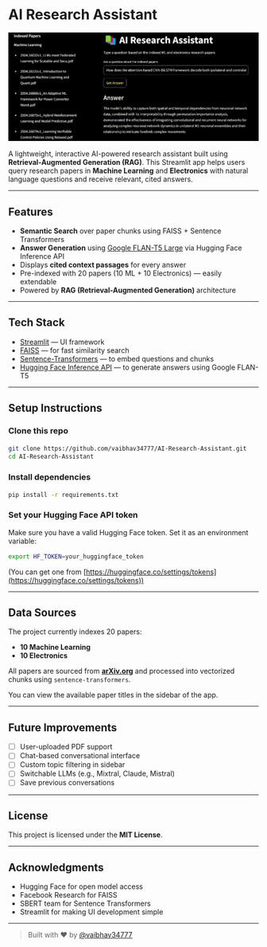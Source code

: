 # AI Research Assistant
![Alt text](demo.webp)


A lightweight, interactive AI-powered research assistant built using **Retrieval-Augmented Generation (RAG)**. This Streamlit app helps users query research papers in **Machine Learning** and **Electronics** with natural language questions and receive relevant, cited answers.

---

## Features

* **Semantic Search** over paper chunks using FAISS + Sentence Transformers
*  **Answer Generation** using [Google FLAN-T5 Large](https://huggingface.co/google/flan-t5-large) via Hugging Face Inference API
*  Displays **cited context passages** for every answer
*  Pre-indexed with 20 papers (10 ML + 10 Electronics) — easily extendable
*  Powered by **RAG (Retrieval-Augmented Generation)** architecture

---

##  Tech Stack

* [Streamlit](https://streamlit.io/) — UI framework
* [FAISS](https://github.com/facebookresearch/faiss) — for fast similarity search
* [Sentence-Transformers](https://www.sbert.net/) — to embed questions and chunks
* [Hugging Face Inference API](https://huggingface.co/inference-api) — to generate answers using Google FLAN-T5

---

##  Setup Instructions

###  Clone this repo

```bash
git clone https://github.com/vaibhav34777/AI-Research-Assistant.git
cd AI-Research-Assistant
```

###  Install dependencies

```bash
pip install -r requirements.txt
```

### Set your Hugging Face API token

Make sure you have a valid Hugging Face token. Set it as an environment variable:

```bash
export HF_TOKEN=your_huggingface_token
```

(You can get one from [https://huggingface.co/settings/tokens](https://huggingface.co/settings/tokens))

---

##  Data Sources

The project currently indexes 20 papers:

* **10 Machine Learning**
* **10 Electronics**

All papers are sourced from **[arXiv.org](https://arxiv.org/)** and processed into vectorized chunks using `sentence-transformers`.

You can view the available paper titles in the sidebar of the app.

---

##  Future Improvements

* [ ] User-uploaded PDF support
* [ ] Chat-based conversational interface
* [ ] Custom topic filtering in sidebar
* [ ] Switchable LLMs (e.g., Mixtral, Claude, Mistral)
* [ ] Save previous conversations

---

##  License

This project is licensed under the **MIT License**.

---

##  Acknowledgments

* Hugging Face for open model access
* Facebook Research for FAISS
* SBERT team for Sentence Transformers
* Streamlit for making UI development simple

---

> Built with ❤️ by [@vaibhav34777](https://github.com/vaibhav34777)
